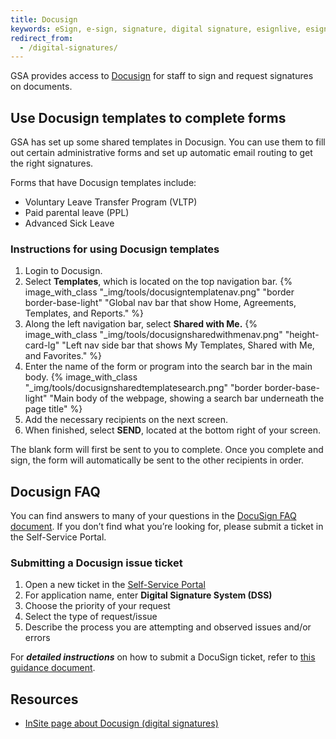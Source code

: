 ```yaml
---
title: Docusign
keywords: eSign, e-sign, signature, digital signature, esignlive, esign live, document
redirect_from:
  - /digital-signatures/
---
```


GSA provides access to [Docusign](https://sign.gsa.gov/) for staff to sign and request signatures on documents. 

## Use Docusign templates to complete forms
GSA has set up some shared templates in Docusign. You can use them to fill out certain administrative forms and set up automatic email routing to get the right signatures. 

Forms that have Docusign templates include:
- Voluntary Leave Transfer Program (VLTP)
- Paid parental leave (PPL)
- Advanced Sick Leave

### Instructions for using Docusign templates
1. Login to Docusign.
2. Select **Templates**, which is located on the top navigation bar. 
{% image_with_class "_img/tools/docusigntemplatenav.png" "border border-base-light" "Global nav bar that show Home, Agreements, Templates, and Reports." %}
3. Along the left navigation bar, select **Shared with Me.**
{% image_with_class "_img/tools/docusignsharedwithmenav.png" "height-card-lg" "Left nav side bar that shows My Templates, Shared with Me, and Favorites." %}
4. Enter the name of the form or program into the search bar in the main body. 
{% image_with_class "_img/tools/docusignsharedtemplatesearch.png" "border border-base-light" "Main body of the webpage, showing a search bar underneath the page title" %}
5. Add the necessary recipients on the next screen. 
6. When finished, select **SEND**, located at the bottom right of your screen. 

The blank form will first be sent to you to complete. Once you complete and sign, the form will automatically be sent to the other recipients in order.

## Docusign FAQ

You can find answers to many of your questions in the [DocuSign FAQ document](https://docs.google.com/document/d/1iCusrjgJdhFO539cCer5y45AUTvtrRCWs7U4j_Oomn8/edit?tab=t.0). If you don’t find what you’re looking for, please submit a ticket in the Self-Service Portal.

### Submitting a Docusign issue ticket

1. Open a new ticket in the
   [Self-Service Portal](https://lnks.gd/l/eyJhbGciOiJIUzI1NiJ9.eyJidWxsZXRpbl9saW5rX2lkIjoxMDMsInVyaSI6ImJwMjpjbGljayIsImJ1bGxldGluX2lkIjoiMjAyMDEyMTUuMzIwNDc2MjEiLCJ1cmwiOiJodHRwczovL2dzYS5zZXJ2aWNlbm93c2VydmljZXMuY29tL3NwLz9pZD1zY19jYXRfaXRlbSZzeXNfaWQ9MTMwZGVmOTc2ZmFjNjEwMDJlZTQ5ZDRlYWUzZWU0ZTkifQ.fnIaFZWUwck8iQQUiaSMNmnOQ-RgdgoYKgleNtiIZIA/s/642947709/br/91868836867-l)
2. For application name, enter **Digital Signature System (DSS)**
3. Choose the priority of your request
4. Select the type of request/issue
5. Describe the process you are attempting and observed issues and/or errors

For **_detailed instructions_** on how to submit a DocuSign ticket, refer to [this guidance document](https://lnks.gd/l/eyJhbGciOiJIUzI1NiJ9.eyJidWxsZXRpbl9saW5rX2lkIjoxMDQsInVyaSI6ImJwMjpjbGljayIsImJ1bGxldGluX2lkIjoiMjAyMDEyMTUuMzIwNDc2MjEiLCJ1cmwiOiJodHRwczovL2RvY3MuZ29vZ2xlLmNvbS9kb2N1bWVudC9kLzFJOFMzTWlFZmpIRkhweTJ4WFA5NnplbFBTTElpekd5YjVzREtBbGZTaWlvL2VkaXQifQ.biYjzKEn10IgiMVzyPBzAAY3Aw6cSyLI2v32IwWYmKQ/s/642947709/br/91868836867-l).

## Resources
- [InSite page about Docusign (digital signatures)](https://insite.gsa.gov/employee-resources/information-technology/apps-software/digital-signature?term=docusign)
